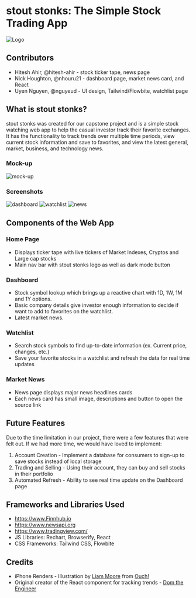 # stout stonks: The Simple Stock Trading App
![Logo](/public/images/logo-blue.png "stout stonks logo")

## Contributors
* Hitesh Ahir, @hitesh-ahir - stock ticker tape, news page
* Nick Houghton, @nhouru21 - dashboard page, market news card, and React
* Uyen Nguyen, @nguyeud - UI design, Tailwind/Flowbite, watchlist page

## What is stout stonks?
stout stonks was created for our capstone project and is a simple stock watching web app to help the casual investor track their favorite exchanges. It has the functionality to track trends over multiple time periods, view current stock information and save to favorites, and view the latest general, market, business, and technology news.

### Mock-up
![mock-up](/public/images/mock-up.png "mock-up")

### Screenshots
![dashboard](/public/images/iphone_dashboard.png "dashboard")
![watchlist](/public/images/iphone-watchlist.png "watchlist")
![news](/public/images/iphone-news.png "news")

## Components of the Web App
### Home Page
* Displays ticker tape with live tickers of Market Indexes, Cryptos and Large cap stocks​
* Main nav bar with stout stonks logo as well as dark mode button ​

### Dashboard
* Stock symbol lookup which brings up a reactive chart with 1D, 1W, 1M and 1Y options. ​
* Basic company details give investor enough information to decide if want to add to favorites on the watchlist.​
* Latest market news.​

### Watchlist
* Search stock symbols to find up-to-date information (ex. Current price, changes, etc.)​
* Save your favorite stocks in a watchlist and refresh the data for real time updates​

### Market News
* News page displays major news headlines cards ​
* Each news card has small image, descriptions and button to open the source link​

## Future Features
Due to the time limitation in our project, there were a few features that were felt out. If we had more time, we would have loved to implement: 
1. Account Creation - Implement a database for consumers to sign-up to save stocks instead of local storage
2. Trading and Selling - Using their account, they can buy and sell stocks in their portfolio
3. Automated Refresh - Ability to see real time update on the Dashboard page

## Frameworks and Libraries Used
* https://www.Finnhub.io
* https://www.newsapi.org
* https://www.tradingview.com/
* JS Libraries: Rechart, Browserify, React
* CSS Frameworks: Tailwind CSS, Flowbite

## Credits
* iPhone Renders - Illustration by <a href="https://icons8.com/illustrations/author/GrbQqWBEhaDS">Liam Moore</a> from <a href="https://icons8.com/illustrations">Ouch!</a>
* Original creator of the React component for tracking trends - [Dom the Engineer](https://www.youtube.com/channel/UCPoHCHX-RCL8MzlOIJ7l9Nw/videos)
